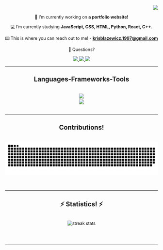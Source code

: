 <img align="right" src="https://VISITOR-badge.laobi.icu/badge?page_id=Turrz.Turrz" />

<!-- <h1 align="center">
    <img src="https://readme-typing-svg.herokuapp.com/?font=Kanit&size=35&center=true&vCenter=true&width=500&height=70&duration=4000&lines=WELCOME!+👋;I'M+KRZYSZTOF+BLAZEWICZ!;" />
</h1> -->

<!-- <h3 align="center">Determined Software Developer. :poland: </h3> -->

<br/>

<div align="center">
 
 🧬️ I’m currently working on **a portfolio website!**
 
 💻 I’m currently studying **JavaScript, CSS, HTML, Python, React, C++.**

 ⌨️ This is where you can reach out to me! - **krisblazewicz.1997@gmail.com**
  
 💬 Questions?

 </div>
 
<div align="center">
  <a href="mailto:krisblazewicz.1997@gmail.com">
    <img src="https://img.shields.io/badge/Gmail-333333?style=for-the-badge&logo=gmail&logoColor=blue" />
  </a>
  <a href="https://www.linkedin.com/in/krzysztof-blazewicz-81181125a/" target="_blank">
    <img src="https://img.shields.io/badge/LinkedIn-0077B5?style=for-the-badge&logo=linkedin&logoColor=black" target="_blank" />
  </a>
  <a href="https://github.com/Turrz" target="_blank">
     <img src="https://img.shields.io/badge/Portfolio-000000?style=for-the-badge&logo=todoist&logoColor=white" target="_blank" /> <!-- sqlite, safari, google-chrome are other good icon options -->
  </a>
</div>

 <hr/>
 
<h2 align="center"> Languages-Frameworks-Tools </h2>
<br/>
<div align="center">
    <img src="https://skillicons.dev/icons?i=github,python,vscode,c" /><br>
    <img src="https://skillicons.dev/icons?i=html,css,javascript,c++" />
</div>

<br/>
<hr/>

<div align="center">
  <h2> Contributions! </h2>
    <br> 
    <img alt="snake eating my contributions" src="https://raw.githubusercontent.com/salesp07/salesp07/output/github-contribution-grid-snake.svg" />
  <br/><br/><br/>
</div>

<hr/>

<h2 align="center"> ⚡ Statistics! ⚡</h2>
<br>
<div align=center>
  <img width=390 src="https://streak-stats.demolab.com/?user=Turrz&theme=transparent&border_radius=10" alt="streak stats"/>
</div>

<br/><br/>
<hr/>

<!-- <h3 align="center">
    <img src="https://readme-typing-svg.herokuapp.com/?font=Kanit&size=30&center=true&vCenter=true&width=500&height=70&duration=4000&lines=THANKS+FOR+VISITING!+✌️;+SHOOT+ME+A+MESSAGE+ON+(LINKEDIN)!;I'M+ALWAYS+DOWN+TO+COLLAB!">
</h3>

<br/>

